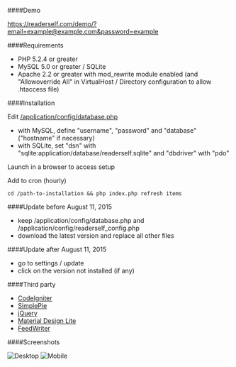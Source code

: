 ####Demo

https://readerself.com/demo/?email=example@example.com&password=example

####Requirements
* PHP 5.2.4 or greater
* MySQL 5.0 or greater / SQLite
* Apache 2.2 or greater with mod_rewrite module enabled (and "Allowoverride All" in VirtualHost / Directory configuration to allow .htaccess file)

####Installation

Edit [/application/config/database.php](/application/config/database.php)
* with MySQL, define "username", "password" and "database" ("hostname" if necessary)
* with SQLite, set "dsn" with "sqlite:application/database/readerself.sqlite" and "dbdriver" with "pdo"

Launch in a browser to access setup

Add to cron (hourly)
```text
cd /path-to-installation && php index.php refresh items
```

####Update before August 11, 2015
* keep /application/config/database.php and /application/config/readerself_config.php
* download the latest version and replace all other files

####Update after August 11, 2015
* go to settings / update
* click on the version not installed (if any)

####Third party

* [CodeIgniter](http://ellislab.com/codeigniter/)
* [SimplePie](http://simplepie.org)
* [jQuery](http://jquery.com/)
* [Material Design Lite](http://www.getmdl.io/)
* [FeedWriter](https://github.com/ajaxray/FeedWriter)

####Screenshots

![Desktop](https://readerself.com/medias/home.png)
![Mobile](https://readerself.com/medias/moto-g-2014.png)
